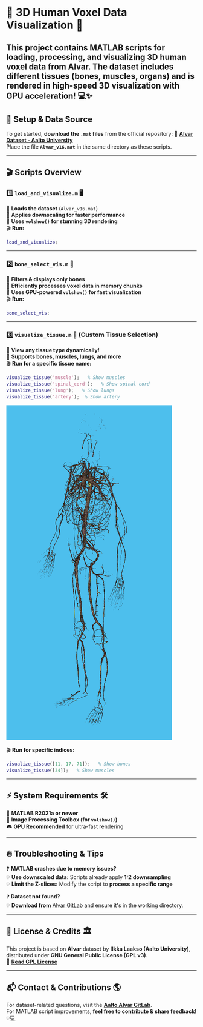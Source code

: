 # 🌟 3D Human Voxel Data Visualization 🚀

This project contains MATLAB scripts for **loading, processing, and visualizing 3D human voxel data** from **Alvar**. The dataset includes different tissues (bones, muscles, organs) and is rendered in **high-speed 3D visualization** with GPU acceleration! 💻✨
---

## 📂 **Setup & Data Source**
To get started, **download the `.mat` files** from the official repository:
🔗 **[Alvar Dataset - Aalto University](https://version.aalto.fi/gitlab/ilaakso/alvar)**  
Place the file **`Alvar_v16.mat`** in the same directory as these scripts.

---

## 🎬 **Scripts Overview**

### 1️⃣ **`load_and_visualize.m`** 🖥️
🎯 **Loads the dataset** (`Alvar_v16.mat`)  
🎯 **Applies downscaling for faster performance**  
🎯 **Uses `volshow()` for stunning 3D rendering**  
🎬 **Run:**  
```matlab
load_and_visualize;
```

---

### 2️⃣ **`bone_select_vis.m`** 🦴
🎯 **Filters & displays only bones**  
🎯 **Efficiently processes voxel data in memory chunks**  
🎯 **Uses GPU-powered `volshow()` for fast visualization**  
🎬 **Run:**  
```matlab
bone_select_vis;
```

---

### 3️⃣ **`visualize_tissue.m`** 🏥 (Custom Tissue Selection)
🎯 **View any tissue type dynamically!**  
🎯 **Supports bones, muscles, lungs, and more**  
🎬 **Run for a specific tissue name:**  
```matlab
visualize_tissue('muscle');   % Show muscles
visualize_tissue('spinal_cord');   % Show spinal cord
visualize_tissue('lung');   % Show lungs
visualize_tissue('artery');  % Show artery
```
 ![ Alver artery ](../img/artery_alvar.png)

🎬 **Run for specific indices:**  
```matlab
visualize_tissue([11, 17, 71]);   % Show bones
visualize_tissue([34]);   % Show muscles
```

---

## ⚡ **System Requirements** 🛠️
💾 **MATLAB R2021a or newer**  
📸 **Image Processing Toolbox (for `volshow()`)**  
🎮 **GPU Recommended** for ultra-fast rendering  

---

## 🔥 **Troubleshooting & Tips**
❓ **MATLAB crashes due to memory issues?**  
💡 **Use downscaled data:** Scripts already apply **1:2 downsampling**  
💡 **Limit the Z-slices:** Modify the script to **process a specific range**  

❓ **Dataset not found?**  
💡 **Download from** [Alvar GitLab](https://version.aalto.fi/gitlab/ilaakso/alvar) and ensure it's in the working directory.

---

## 📜 **License & Credits** 🏛️
This project is based on **Alvar** dataset by **Ilkka Laakso (Aalto University)**, distributed under **GNU General Public License (GPL v3)**.  
🔗 **[Read GPL License](https://www.gnu.org/licenses/gpl-3.0.html)**

---

## 📬 **Contact & Contributions** 🌎
For dataset-related questions, visit the **[Aalto Alvar GitLab](https://version.aalto.fi/gitlab/ilaakso/alvar)**.  
For MATLAB script improvements, **feel free to contribute & share feedback!** 💡💻


